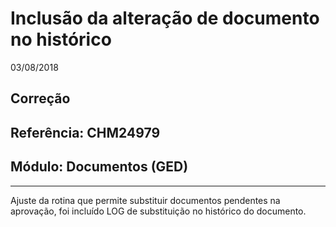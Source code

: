 # Inclusão da alteração de documento no histórico
03/08/2018
## Correção
## Referência: CHM24979
## Módulo: Documentos (GED)
***

Ajuste da rotina que permite substituir documentos pendentes na aprovação, foi incluído LOG de substituição no histórico do documento.